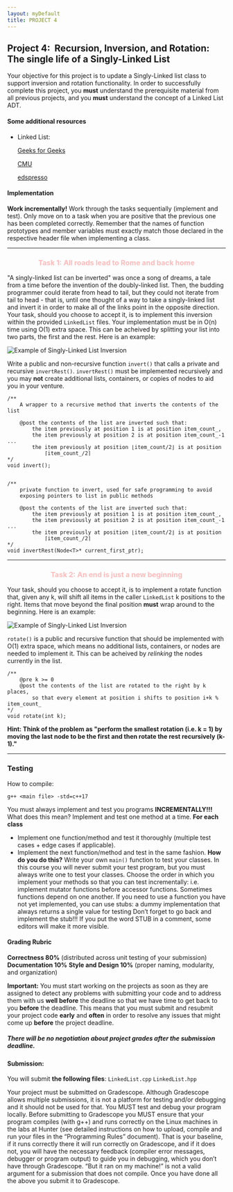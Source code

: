 ```yaml
---
layout: myDefault
title: PROJECT 4
---
```


## Project 4: &nbsp;Recursion, Inversion, and Rotation: The single life of a Singly-Linked List

Your objective for this project is to update a Singly-Linked list class to support inversion and rotation functionality. In order to successfully complete this project, you **must** understand the prerequisite material from all previous projects, and you **must** understand the concept of a Linked List ADT.


#### Some additional resources

* Linked List:

    [Geeks for Geeks](https://www.geeksforgeeks.org/linked-list-set-1-introduction/)  

    [CMU](https://www.cs.cmu.edu/~adamchik/15-121/lectures/Linked%20Lists/linked%20lists.html)

    [edspresso](https://www.educative.io/edpresso/what-is-a-linked-list)

#### Implementation

**Work incrementally!** Work through the tasks sequentially (implement and test). Only move on to a task when you are positive that the previous one has been completed correctly. Remember that the names of function prototypes and member variables must exactly match those declared in the respective header file when implementing a class.

---

<h3 style="text-align: center; color: #FFBBBB;">Task 1: All roads lead to Rome and back home</h3> 

"A singly-linked list can be inverted" was once a song of dreams, a tale from a time before the invention of the doubly-linked list. Then, the budding programmer could iterate from head to tail, but they could not iterate from tail to head - that is, until one thought of a way to take a singly-linked list and invert it in order to make all of the links point in the opposite direction. Your task, should you choose to accept it, is to implement this inversion within the provided `LinkedList` files. Your implementation must be in O(n) time using O(1) extra space. This can be acheived by splitting your list into two parts, the first and the rest. Here is an example:

![Example of Singly-Linked List Inversion](images/singly_inversion.png)

Write a public and non-recursive function `invert()` that calls a private and recursive `invertRest()`. `invertRest()` must be implemented recursively and you may **not** create additional lists, containers, or copies of nodes to aid you in your venture.

```
/** 
    A wrapper to a recursive method that inverts the contents of the list

    @post the contents of the list are inverted such that:
        the item previously at position 1 is at position item_count_,
        the item previously at position 2 is at position item_count_-1 ...
        the item previously at position ⌊item_count/2⌋ is at position 
            ⌈item_count_/2⌉
*/
void invert();


/**
    private function to invert, used for safe programming to avoid 
    exposing pointers to list in public methods

    @post the contents of the list are inverted such that:
        the item previously at position 1 is at position item_count_,
        the item previously at position 2 is at position item_count_-1 ...
        the item previously at position ⌊item_count/2⌋ is at position
            ⌈item_count_/2⌉
*/
void invertRest(Node<T>* current_first_ptr); 
```

---

<h3 style="text-align: center; color: #FFBBBB;">Task 2: An end is just a new beginning</h3>

Your task, should you choose to accept it, is to implement a rotate function that, given any k, will shift all items in the caller `LinkedList` k positions to the right. Items that move beyond the final position **must** wrap around to the beginning. Here is an example:

![Example of Singly-Linked List Inversion](images/singly_rotation.png)

`rotate()` is a public and recursive function that should be implemented with O(1) extra space, which means no additional lists, containers, or nodes are needed to implement it. This can be acheived by _relinking_ the nodes currently in the list.

```
/**
    @pre k >= 0
    @post the contents of the list are rotated to the right by k places, 
        so that every element at position i shifts to position i+k % item_count_
*/
void rotate(int k);

```

**Hint: Think of the problem as "perform the smallest rotation (i.e. k = 1) by moving the last node to be the first and then rotate the rest recursively (k-1)."**

---

### Testing

How to compile:

```
g++ <main file> -std=c++17
```

You must always implement and test you programs **INCREMENTALLY!!!**
What does this mean? Implement and test one method at a time.
**For each class**
* Implement one function/method and test it thoroughly (multiple test cases + edge cases if applicable).
* Implement the next function/method and test in the same fashion.
    **How do you do this?** Write your own `main()` function to test your classes. In this course you will never submit your test program, but you must always write one to test your classes. Choose the order in which you implement your methods so that you can test incrementally: i.e. implement mutator functions before accessor functions. Sometimes functions depend on one another. If you need to use a function you have not yet implemented, you can use stubs: a dummy implementation that always returns a single value for testing Don’t forget to go back and implement the stub!!! If you put the word STUB in a comment, some editors will make it more visible.

#### Grading Rubric
**Correctness 80%** (distributed across unit testing of your submission)
**Documentation 10%**
**Style and Design 10%** (proper naming, modularity, and organization)

**Important:** You must start working on the projects as soon as they are assigned to detect any problems with submitting your code and to address them with us **well before** the deadline so that we have time to get back to you **before** the deadline. This means that you must submit and resubmit your project code **early** and **often** in order to resolve any issues that might come up **before** the project deadline.
##### There will be no negotiation about project grades after the submission deadline. #####
  
#### Submission:
You will submit **the following files**:
`LinkedList.cpp`
`LinkedList.hpp`

Your project must be submitted on Gradescope. Although Gradescope allows multiple submissions, it is not a platform for testing and/or debugging and it should not be used for that. You MUST test and debug your program locally. Before submitting to Gradescope you MUST ensure that your program compiles (with g++) and runs correctly on the Linux machines in the labs at Hunter (see detailed instructions on how to upload, compile and run your files in the “Programming Rules” document). That is your baseline, if it runs correctly there it will run correctly on Gradescope, and if it does not, you will have the necessary feedback (compiler error messages, debugger or program output) to guide you in debugging, which you don’t have through Gradescope. “But it ran on my machine!” is not a valid argument for a submission that does not compile. Once you have done all the above you submit it to Gradescope.
